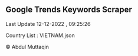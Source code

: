 

## Google Trends Keywords Scraper 
 
Last Update 12-12-2022 , 09:25:26

Country List :
VIETNAM.json



© Abdul Muttaqin 
